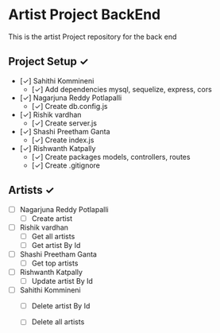 # Artist Project BackEnd
This is the artist Project repository for the back end

## Project Setup ✓
- [✓] Sahithi Kommineni
    - [✓] Add dependencies mysql, sequelize, express, cors
- [✓] Nagarjuna  Reddy Potlapalli
    - [✓] Create db.config.js
- [✓] Rishik vardhan
    - [✓] Create server.js 
- [✓] Shashi Preetham Ganta
    - [✓] Create index.js
- [✓] Rishwanth Katpally
    - [✓] Create packages models, controllers, routes
    - [✓] Create .gitignore

## Artists ✓
- [ ] Nagarjuna  Reddy Potlapalli
    - [ ] Create artist
- [ ] Rishik vardhan
    - [ ] Get all artists
    - [ ] Get artist By Id
- [ ] Shashi Preetham Ganta
    - [ ] Get top artists
- [ ] Rishwanth Katpally
    - [ ] Update artist By Id
- [ ] Sahithi Kommineni
    - [ ] Delete artist By Id
    - [ ] Delete all artists

